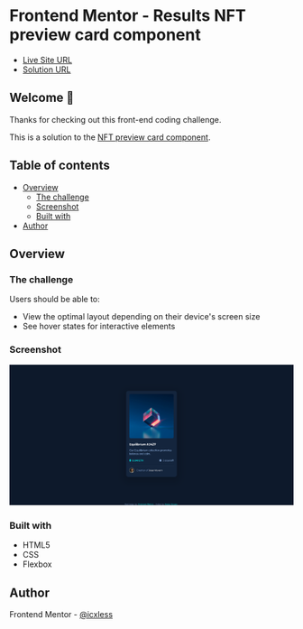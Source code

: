# Frontend Mentor - Results NFT preview card component
- [Live Site URL](https://icx-5-nft-preview-card-component-main.pages.dev/)
- [Solution URL](https://www.frontendmentor.io/solutions/nft-card-using-flexbox-5vu6h36VP6)

## Welcome 👋

Thanks for checking out this front-end coding challenge.

This is a solution to the [NFT preview card component](https://www.frontendmentor.io/challenges/nft-preview-card-component-SbdUL_w0U).

## Table of contents

- [Overview](#overview)
  - [The challenge](#the-challenge)
  - [Screenshot](#screenshot)
  - [Built with](#built-with)
- [Author](#author)

## Overview

### The challenge

Users should be able to:

- View the optimal layout depending on their device's screen size
- See hover states for interactive elements

### Screenshot

![ ](./img/preview.png)

### Built with

- HTML5
- CSS
- Flexbox

## Author

Frontend Mentor - [@icxless](https://www.frontendmentor.io/profile/Icxless)
